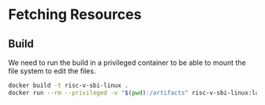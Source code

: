 # Fetching Resources

## Build

We need to run the build in a privileged container to be able to mount the
file system to edit the files.

```sh
docker build -t risc-v-sbi-linux .
docker run --rm --privileged -v "$(pwd):/artifacts" risc-v-sbi-linux:latest
```
